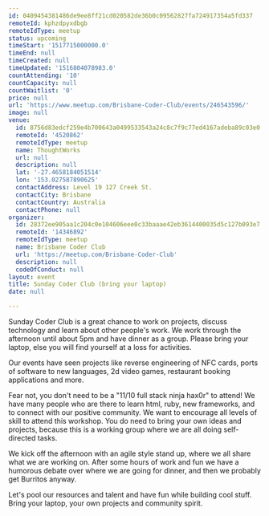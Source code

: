 ```yaml
---
id: 0409454381486de9ee8ff21cd020582de36b0c09562827fa724917354a5fd337
remoteId: kphzdpyxdbgb
remoteIdType: meetup
status: upcoming
timeStart: '1517715000000.0'
timeEnd: null
timeCreated: null
timeUpdated: '1516804078983.0'
countAttending: '10'
countCapacity: null
countWaitlist: '0'
price: null
url: 'https://www.meetup.com/Brisbane-Coder-Club/events/246543596/'
image: null
venue:
  id: 8756d83edcf259e4b700643a0499533543a24c8c7f9c77ed4167adeba89c03e0
  remoteId: '4520862'
  remoteIdType: meetup
  name: ThoughtWorks
  url: null
  description: null
  lat: '-27.4658184051514'
  lon: '153.027587890625'
  contactAddress: Level 19 127 Creek St.
  contactCity: Brisbane
  contactCountry: Australia
  contactPhone: null
organizer:
  id: 28372ee905aa1c204c0e104606eee0c33baaae42eb3614400035d5c127b093e7
  remoteId: '14346892'
  remoteIdType: meetup
  name: Brisbane Coder Club
  url: 'https://meetup.com/Brisbane-Coder-Club'
  description: null
  codeOfConduct: null
layout: event
title: Sunday Coder Club (bring your laptop)
date: null

---
```

<p>Sunday Coder Club is a great chance to work on projects, discuss technology and learn about other people's work. We work through the afternoon until about 5pm and have dinner as a group. Please bring your laptop, else you will find yourself at a loss for activities.</p> <p>Our events have seen projects like reverse engineering of NFC cards, ports of software to new languages, 2d video games, restaurant booking applications and more.</p> <p>Fear not, you don't need to be a "11/10 full stack ninja hax0r" to attend! We have many people who are there to learn html, ruby, new frameworks, and to connect with our positive community. We want to encourage all levels of skill to attend this workshop. You do need to bring your own ideas and projects, because this is a working group where we are all doing self-directed tasks.</p> <p>We kick off the afternoon with an agile style stand up, where we all share what we are working on. After some hours of work and fun we have a humorous debate over where we are going for dinner, and then we probably get Burritos anyway.</p> <p>Let's pool our resources and talent and have fun while building cool stuff. Bring your laptop, your own projects and community spirit.</p> 

